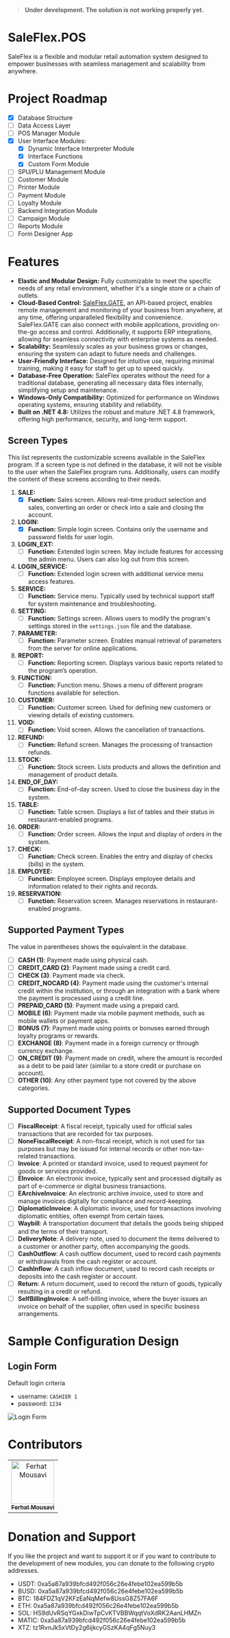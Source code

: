 > **Under development. The solution is not working properly yet.**

# SaleFlex.POS
SaleFlex is a flexible and modular retail automation system designed to empower businesses with seamless management and scalability from anywhere.

# Project Roadmap

- [X] Database Structure
- [ ] Data Access Layer
- [ ] POS Manager Module
- [X] User Interface Modules:
  - [X] Dynamic Interface Interpreter Module
  - [X] Interface Functions
  - [X] Custom Form Module
- [ ] SPU/PLU Management Module
- [ ] Customer Module
- [ ] Printer Module
- [ ] Payment Module
- [ ] Loyalty Module
- [ ] Backend Integration Module
- [ ] Campaign Module
- [ ] Reports Module
- [ ] Form Designer App

# Features
- **Elastic and Modular Design:** Fully customizable to meet the specific needs of any retail environment, whether it's a single store or a chain of outlets.
- **Cloud-Based Control:** [SaleFlex.GATE](https://github.com/SaleFlex/SaleFlex.GATE), an API-based project, enables remote management and monitoring of your business from anywhere, at any time, offering unparalleled flexibility and convenience. SaleFlex.GATE can also connect with mobile applications, providing on-the-go access and control. Additionally, it supports ERP integrations, allowing for seamless connectivity with enterprise systems as needed.
- **Scalability:** Seamlessly scales as your business grows or changes, ensuring the system can adapt to future needs and challenges.
- **User-Friendly Interface:** Designed for intuitive use, requiring minimal training, making it easy for staff to get up to speed quickly.
- **Database-Free Operation:** SaleFlex operates without the need for a traditional database, generating all necessary data files internally, simplifying setup and maintenance.
- **Windows-Only Compatibility:** Optimized for performance on Windows operating systems, ensuring stability and reliability.
- **Built on .NET 4.8:** Utilizes the robust and mature .NET 4.8 framework, offering high performance, security, and long-term support.

## Screen Types

This list represents the customizable screens available in the SaleFlex program. If a screen type is not defined in the database, it will not be visible to the user when the SaleFlex program runs. Additionally, users can modify the content of these screens according to their needs.

1. **SALE:**  
   - [X] **Function:** Sales screen. Allows real-time product selection and sales, converting an order or check into a sale and closing the account.
2. **LOGIN:**  
   - [X] **Function:** Simple login screen. Contains only the username and password fields for user login.
3. **LOGIN_EXT:**  
   - [ ] **Function:** Extended login screen. May include features for accessing the admin menu. Users can also log out from this screen.
4. **LOGIN_SERVICE:**  
   - [ ] **Function:** Extended login screen with additional service menu access features.
5. **SERVICE:**  
   - [ ] **Function:** Service menu. Typically used by technical support staff for system maintenance and troubleshooting.
6. **SETTING:**  
   - [ ] **Function:** Settings screen. Allows users to modify the program's settings stored in the `settings.json` file and the database.
7. **PARAMETER:**  
   - [ ] **Function:** Parameter screen. Enables manual retrieval of parameters from the server for online applications.
8. **REPORT:**  
   - [ ] **Function:** Reporting screen. Displays various basic reports related to the program’s operation.
9. **FUNCTION:**  
   - [ ] **Function:** Function menu. Shows a menu of different program functions available for selection.
10. **CUSTOMER:**  
    - [ ] **Function:** Customer screen. Used for defining new customers or viewing details of existing customers.
11. **VOID:**  
    - [ ] **Function:** Void screen. Allows the cancellation of transactions.
12. **REFUND:**  
    - [ ] **Function:** Refund screen. Manages the processing of transaction refunds.
13. **STOCK:**  
    - [ ] **Function:** Stock screen. Lists products and allows the definition and management of product details.
14. **END_OF_DAY:**  
    - [ ] **Function:** End-of-day screen. Used to close the business day in the system.
15. **TABLE:**  
    - [ ] **Function:** Table screen. Displays a list of tables and their status in restaurant-enabled programs.
16. **ORDER:**  
    - [ ] **Function:** Order screen. Allows the input and display of orders in the system.
17. **CHECK:**  
    - [ ] **Function:** Check screen. Enables the entry and display of checks (bills) in the system.
18. **EMPLOYEE:**  
    - [ ] **Function:** Employee screen. Displays employee details and information related to their rights and records.
19. **RESERVATION:**  
    - [ ] **Function:** Reservation screen. Manages reservations in restaurant-enabled programs.

## Supported Payment Types
The value in parentheses shows the equivalent in the database.

- [ ] **CASH (1)**: Payment made using physical cash.
- [ ] **CREDIT_CARD (2)**: Payment made using a credit card.
- [ ] **CHECK (3)**: Payment made via check.
- [ ] **CREDIT_NOCARD (4)**: Payment made using the customer's internal credit within the institution, or through an integration with a bank where the payment is processed using a credit line.
- [ ] **PREPAID_CARD (5)**: Payment made using a prepaid card.
- [ ] **MOBILE (6)**: Payment made via mobile payment methods, such as mobile wallets or payment apps.
- [ ] **BONUS (7)**: Payment made using points or bonuses earned through loyalty programs or rewards.
- [ ] **EXCHANGE (8)**: Payment made in a foreign currency or through currency exchange.
- [ ] **ON_CREDIT (9)**: Payment made on credit, where the amount is recorded as a debt to be paid later (similar to a store credit or purchase on account).
- [ ] **OTHER (10)**: Any other payment type not covered by the above categories.

## Supported Document Types

- [ ] **FiscalReceipt**: A fiscal receipt, typically used for official sales transactions that are recorded for tax purposes.
- [ ] **NoneFiscalReceipt**: A non-fiscal receipt, which is not used for tax purposes but may be issued for internal records or other non-tax-related transactions.
- [ ] **Invoice**: A printed or standard invoice, used to request payment for goods or services provided.
- [ ] **EInvoice**: An electronic invoice, typically sent and processed digitally as part of e-commerce or digital business transactions.
- [ ] **EArchiveInvoice**: An electronic archive invoice, used to store and manage invoices digitally for compliance and record-keeping.
- [ ] **DiplomaticInvoice**: A diplomatic invoice, used for transactions involving diplomatic entities, often exempt from certain taxes.
- [ ] **Waybill**: A transportation document that details the goods being shipped and the terms of their transport.
- [ ] **DeliveryNote**: A delivery note, used to document the items delivered to a customer or another party, often accompanying the goods.
- [ ] **CashOutflow**: A cash outflow document, used to record cash payments or withdrawals from the cash register or account.
- [ ] **CashInflow**: A cash inflow document, used to record cash receipts or deposits into the cash register or account.
- [ ] **Return**: A return document, used to record the return of goods, typically resulting in a credit or refund.
- [ ] **SelfBillingInvoice**: A self-billing invoice, where the buyer issues an invoice on behalf of the supplier, often used in specific business arrangements.

# Sample Configuration Design
## Login Form

Default login criteria
- username: `CASHIER 1` 
- password: `1234`

![Login Form](https://github.com/SaleFlex/.github/blob/main/profile/saleflex.pos.login.form.sample.jpg?raw=true)

# Contributors

<table>
<tr>
    <td align="center">
        <a href="https://github.com/ferhat-mousavi">
            <img src="https://avatars.githubusercontent.com/u/5930760?v=4" width="100;" alt="Ferhat Mousavi"/>
            <br />
            <sub><b>Ferhat Mousavi</b></sub>
        </a>
    </td>
</tr>
</table>

# Donation and Support
If you like the project and want to support it or if you want to contribute to the development of new modules, you can donate to the following crypto addresses.

- USDT: 0xa5a87a939bfcd492f056c26e4febe102ea599b5b
- BUSD: 0xa5a87a939bfcd492f056c26e4febe102ea599b5b
- BTC: 184FDZ1qV2KFzEaNqMefw8UssG8Z57FA6F
- ETH: 0xa5a87a939bfcd492f056c26e4febe102ea599b5b
- SOL: HS9dUvRSqYGxkDiwTpCvKTVBBWqqtVoXdRK2AanLHMZn
- MATIC: 0xa5a87a939bfcd492f056c26e4febe102ea599b5b
- XTZ: tz1RvnJk5xVtDy2g6ijkcyGSzKA4qFg5Nuy3
